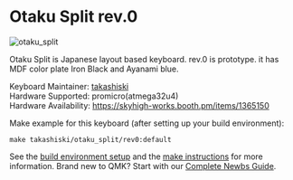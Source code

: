 # Otaku Split rev.0

![otaku_split](https://booth.pximg.net/c/620x620/4394ec37-d0ff-4c92-8f78-5c08d0566da6/i/1365150/9953f612-d35f-4f31-873d-2323c7b2f622_base_resized.jpg)

Otaku Split is Japanese layout based keyboard.
rev.0 is prototype. it has MDF color plate Iron Black and Ayanami blue.

Keyboard Maintainer: [takashiski](https://github.com/takashiski)  
Hardware Supported: promicro(atmega32u4)  
Hardware Availability: https://skyhigh-works.booth.pm/items/1365150

Make example for this keyboard (after setting up your build environment):

    make takashiski/otaku_split/rev0:default

See the [build environment setup](https://docs.qmk.fm/#/getting_started_build_tools) and the [make instructions](https://docs.qmk.fm/#/getting_started_make_guide) for more information. Brand new to QMK? Start with our [Complete Newbs Guide](https://docs.qmk.fm/#/newbs).
